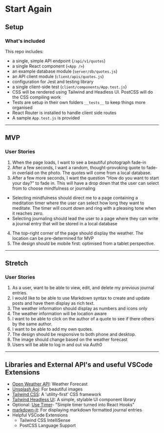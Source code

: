 # Start Again

## Setup

### What's included

This repo includes:

* a single, simple API endpoint (`/api/v1/quotes`)
* a single React component (`<App />`)
* an example database module (`server/db/quotes.js`)
* an API client module (`client/apis/quotes.js`)
* configuration for Jest and testing library
* a single client-side test (`client/components/App.test.js`)
* CSS will be rendered using Tailwind and Headless UI. PostCSS will do the CSS compiling work
* Tests are setup in their own folders `__tests__` to keep things more organised
* React Router is installed to handle client side routes
* A sample `App.test.js` is provided
---
## MVP
### User Stories
1. When the page loads, I want to see a beautiful photograph fade-in
2. After a few seconds, I want a random, thought-provoking quote to fade-in overlaid on the photo. The quotes will come from a local database.
3. After a few more seconds, I want the question "How do you want to start your day?" to fade in. This will have a drop down that the user can select from to choose mindfulness or journaling
  - Selecting mindfulness should direct me to a page containing a meditation timer where the user can select how long they want to meditate. The timer will count down and ring with a pleasing tone when it reaches zero.
  - Selecting journaling should lead the user to a page where they can write a journal entry that will be stored in a local database
4. The top-right corner of the page should display the weather. The location can be pre-determined for MVP
5. The design should be mobile first: optimised from a tablet perspective.
---

## Stretch
### User Stories
1. As a user, want to be able to view, edit, and delete my previous journal entries. 
2. I would like to be able to use Markdown syntax to create and update posts and have them display as rich text.
3. The weather information should display as numbers and icons only
4. The weather information will be location aware
5. I want to be able to click on the author of a quote to see if there others by the same author.
6. I want to be able to add my own quotes.
7. The design should be responsive to both phone and desktop.
8. The image should change based on the weather forecast
9. Users will be able to log in and out via Auth0
---
## Libraries and External API's and useful VSCode Extensions
- [Open Weather API](https://openweathermap.org/api): Weather Forecast
- [Unsplash Api](https://unsplash.com/developers): For beautiful images
- [Tailwind CSS](https://tailwindcss.com/): A 'utility-first' CSS framework
- [Tailwind Headless UI](https://headlessui.com/): A simple, stylable UI component library
- Optional: [Use Timer](https://www.npmjs.com/package/use-timer)- "Simple timer turned into React Hooks"
- [markdown-it](https://markdown-it.github.io/markdown-it/): For displaying markdown formatted journal entries
- Helpful VSCode Extensions
  - Tailwind CSS IntelliSense
  - PostCSS Language Support

